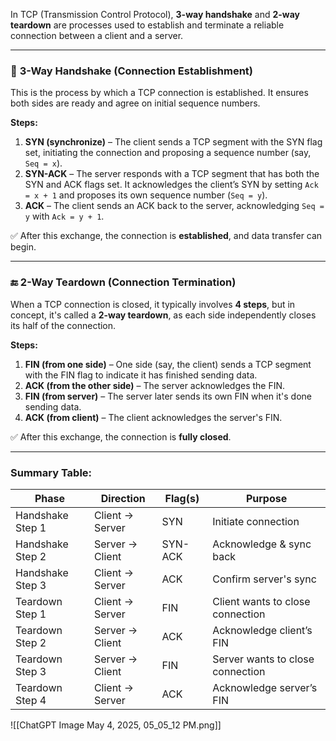 In TCP (Transmission Control Protocol), **3-way handshake** and **2-way teardown** are processes used to establish and terminate a reliable connection between a client and a server.

---

### 🔁 **3-Way Handshake (Connection Establishment)**

This is the process by which a TCP connection is established. It ensures both sides are ready and agree on initial sequence numbers.

**Steps:**

1. **SYN (synchronize)** – The client sends a TCP segment with the SYN flag set, initiating the connection and proposing a sequence number (say, `Seq = x`).
2. **SYN-ACK** – The server responds with a TCP segment that has both the SYN and ACK flags set. It acknowledges the client’s SYN by setting `Ack = x + 1` and proposes its own sequence number (`Seq = y`).
3. **ACK** – The client sends an ACK back to the server, acknowledging `Seq = y` with `Ack = y + 1`.

✅ After this exchange, the connection is **established**, and data transfer can begin.

---

### 🔚 **2-Way Teardown (Connection Termination)**

When a TCP connection is closed, it typically involves **4 steps**, but in concept, it's called a **2-way teardown**, as each side independently closes its half of the connection.

**Steps:**

1. **FIN (from one side)** – One side (say, the client) sends a TCP segment with the FIN flag to indicate it has finished sending data.
2. **ACK (from the other side)** – The server acknowledges the FIN.
3. **FIN (from server)** – The server later sends its own FIN when it's done sending data.
4. **ACK (from client)** – The client acknowledges the server's FIN.

✅ After this exchange, the connection is **fully closed**.

---

### Summary Table:

|Phase|Direction|Flag(s)|Purpose|
|---|---|---|---|
|Handshake Step 1|Client → Server|SYN|Initiate connection|
|Handshake Step 2|Server → Client|SYN-ACK|Acknowledge & sync back|
|Handshake Step 3|Client → Server|ACK|Confirm server's sync|
|Teardown Step 1|Client → Server|FIN|Client wants to close connection|
|Teardown Step 2|Server → Client|ACK|Acknowledge client’s FIN|
|Teardown Step 3|Server → Client|FIN|Server wants to close connection|
|Teardown Step 4|Client → Server|ACK|Acknowledge server’s FIN|

![[ChatGPT Image May 4, 2025, 05_05_12 PM.png]]